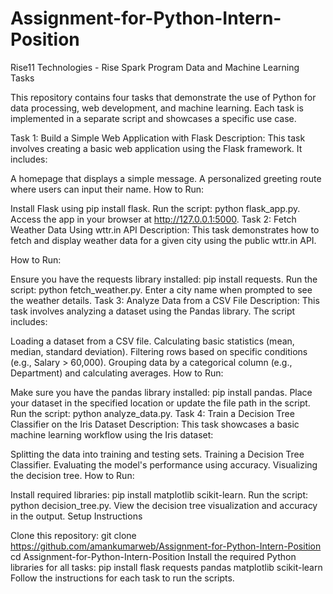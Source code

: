 # Assignment-for-Python-Intern-Position
Rise11 Technologies - Rise Spark Program
Data and Machine Learning Tasks

This repository contains four tasks that demonstrate the use of Python for data processing, web development, and machine learning. Each task is implemented in a separate script and showcases a specific use case.

Task 1: Build a Simple Web Application with Flask
Description: This task involves creating a basic web application using the Flask framework. It includes:

A homepage that displays a simple message.
A personalized greeting route where users can input their name.
How to Run:

Install Flask using pip install flask.
Run the script: python flask_app.py.
Access the app in your browser at http://127.0.0.1:5000.
Task 2: Fetch Weather Data Using wttr.in API
Description: This task demonstrates how to fetch and display weather data for a given city using the public wttr.in API.

How to Run:

Ensure you have the requests library installed: pip install requests.
Run the script: python fetch_weather.py.
Enter a city name when prompted to see the weather details.
Task 3: Analyze Data from a CSV File
Description: This task involves analyzing a dataset using the Pandas library. The script includes:

Loading a dataset from a CSV file.
Calculating basic statistics (mean, median, standard deviation).
Filtering rows based on specific conditions (e.g., Salary > 60,000).
Grouping data by a categorical column (e.g., Department) and calculating averages.
How to Run:

Make sure you have the pandas library installed: pip install pandas.
Place your dataset in the specified location or update the file path in the script.
Run the script: python analyze_data.py.
Task 4: Train a Decision Tree Classifier on the Iris Dataset
Description: This task showcases a basic machine learning workflow using the Iris dataset:

Splitting the data into training and testing sets.
Training a Decision Tree Classifier.
Evaluating the model's performance using accuracy.
Visualizing the decision tree.
How to Run:

Install required libraries: pip install matplotlib scikit-learn.
Run the script: python decision_tree.py.
View the decision tree visualization and accuracy in the output.
Setup Instructions

Clone this repository:
git clone https://github.com/amankumarweb/Assignment-for-Python-Intern-Position
cd Assignment-for-Python-Intern-Position
Install the required Python libraries for all tasks:
pip install flask requests pandas matplotlib scikit-learn
Follow the instructions for each task to run the scripts.

